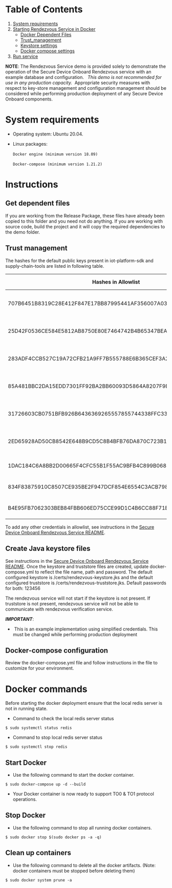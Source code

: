 # Table of Contents
1. [System requirements](#system-requirements)
1. [Starting Rendezvous Service in Docker](#instructions)
    * [Docker Dependent Files](#get-dependent-files)
    * [Trust_management](#trust-management)
    * [Keystore settings](#create-java-keystore-files)
    * [Docker compose settings](#docker-compose-configuration)
1. [Run service](#docker-commands)

**NOTE**: The Rendezvous Service demo is provided solely to demonstrate the operation of the Secure Device Onboard Rendezvous service with an example database and configuration.   _This demo is not recommended for use in any production capacity._  Appropriate security measures with respect to key-store management and configuration management should be considered while performing production deployment of any Secure Device Onboard components.

# System requirements

* Operating system: Ubuntu 20.04.

*  Linux packages:<br/><br/>
`Docker engine (minimum version 18.09)`<br/><br/>
`Docker-compose (minimum version 1.21.2)`<br/>

# Instructions

## Get dependent files
If you are working from the Release Package, these files have already been copied to this folder and you need not do anything.
If you are working with source code, build the project and it will copy the required dependencies to the demo folder.

## Trust management
The hashes for the default public keys present in iot-platform-sdk and supply-chain-tools are listed in following table.

| Hashes in Allowlist | SDO Component |
| --- | --- |
| 707B6451B8319C28E412F847E17BB87995441AF356007A03A3A4AC7745A5223D | Supply Chain Toolkit - Manufacturer ECDSA 256 |
| 25D42F0536CE584E5812AB8750E80E7464742B4B65347BEA90AD4BBC71D3FFA6 | Supply Chain Toolkit - Manufacturer ECDSA 384 |
| 283ADF4CCB527C19A72CFB21A9FF7B555788E6B365CEF3A26C6B876EE0FFE017 | Supply Chain Toolkit - Manufacturer RSA 2048 |
| 85A481BBC2DA15EDD7301FF92BA2BB60093D5864A8207F9D78A399B32AB4CFF4 | Supply Chain Toolkit - Reseller ECDSA 256 |
| 31726603CB0751BFB926B6436369265557855744338FFC3307693E0D14D5241D | Supply Chain Toolkit - Reseller ECDSA 384 |
| 2ED65928AD50CB8542E648B9CD5C8B4BFB76DA870C723B16464F49F5140F7098 | Supply Chain Toolkit - Reseller RSA 2048 |
| 1DAC184C6A8BB2D00665F4CFC55B1F55AC9BFB4C899B06827C0C1990A1A0F74C | IOT Platform SDK - ECDSA 256 |
| 834F83875910C8507CE935BE2F947DCF854E6554C3ACB79893ACF91220EA5D8B | IOT Platform SDK - ECDSA 384 |
| B4E95FB7062303BEB84FBB606ED75CCE99D1C4B6CC88F71E65286CAD7C74F3A5 | IOT Platform SDK - RSA 2048 |

To add any other credentials in allowlist, see instructions in the [Secure Device Onboard Rendezvous Service README](https://github.com/secure-device-onboard/rendezvous-service/#trust-management).

## Create Java keystore files
See instructions in the [Secure Device Onboard Rendezvous Service README](https://github.com/secure-device-onboard/rendezvous-service/#generate-keystores). Once the keystore and truststore files are created, update docker-compose.yml to reflect the file name, path and password. The default configured keystore is /certs/rendezvous-keystore.jks and the default configured truststore is /certs/rendezvous-truststore.jks. Default passwords for both: 123456

The rendezvous service will not start if the keystore is not present. If truststore is not present, rendezvous service will not be able to communicate with rendezvous verification service.

***IMPORTANT***:

-  This is an example implementation using simplified credentials. This must be changed while performing production deployment

## Docker-compose configuration
Review the docker-compose.yml file and follow instructions in the file to customize for your environment.

# Docker commands

Before starting the docker deployment ensure that the local redis server is not in running state.
* Command to check the local redis server status
```
$ sudo systemctl status redis
```
* Command to stop local redis server status
```
$ sudo systemctl stop redis
```

## Start Docker
* Use the following command to start the docker container.
```
$ sudo docker-compose up -d --build
```
* Your Docker container is now ready to support TO0 & TO1 protocol operations.

## Stop Docker

* Use the following command to stop all running docker containers.
```
$ sudo docker stop $(sudo docker ps -a -q)
```

## Clean up containers

* Use the following command to delete all the docker artifacts. (Note: docker containers must be stopped before deleting them)
```
$ sudo docker system prune -a
```
